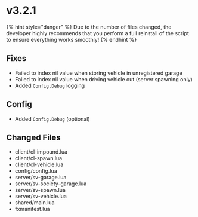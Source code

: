 # v3.2.1

{% hint style="danger" %}
Due to the number of files changed, the developer highly recommends that you perform a full reinstall of the script to ensure everything works smoothly!
{% endhint %}

## **Fixes**

* Failed to index nil value when storing vehicle in unregistered garage
* Failed to index nil value when driving vehicle out (server spawning only)
* Added `Config.Debug` logging

## **Config**

* Added `Config.Debug` (optional)

## **Changed Files**

* client/cl-impound.lua
* client/cl-spawn.lua
* client/cl-vehicle.lua
* config/config.lua
* server/sv-garage.lua
* server/sv-society-garage.lua
* server/sv-spawn.lua
* server/sv-vehicle.lua
* shared/main.lua
* fxmanifest.lua
